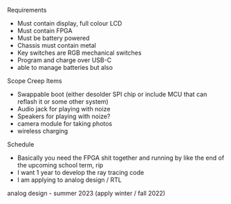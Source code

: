 Requirements
- Must contain display, full colour LCD
- Must contain FPGA
- Must be battery powered
- Chassis must contain metal
- Key switches are RGB mechanical switches
- Program and charge over USB-C
- able to manage batteries but also 


Scope Creep Items
- Swappable boot (either desolder SPI chip or include MCU that can reflash it or some other system)
- Audio jack for playing with noize
- Speakers for playing with noize?
- camera module for taking photos
- wireless charging



Schedule
- Basically you need the FPGA shit together and running by like the end of the upcoming school term, rip
- I want 1 year to develop the ray tracing code 
- I am applying to analog design / RTL 

analog design - summer 2023 (apply winter / fall 2022)